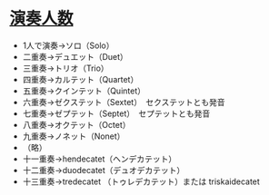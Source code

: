 # [演奏人数](http://blogs.yahoo.co.jp/jgda_1960/29063229.html)
* 1人で演奏→ソロ（Solo）
* 二重奏→デュエット（Duet）
* 三重奏→トリオ（Trio）
* 四重奏→カルテット（Quartet）
* 五重奏→クインテット（Quintet）
* 六重奏→ゼクステット（Sextet）　セクステットとも発音
* 七重奏→ゼプテット（Septet）　セプテットとも発音
* 八重奏→オクテット（Octet）
* 九重奏→ノネット（Nonet）
* （略）
* 十一重奏→hendecatet（ヘンデカテット）
* 十二重奏→duodecatet（デュオデカテット）
* 十三重奏→tredecatet （トゥレデカテット）または triskaidecatet